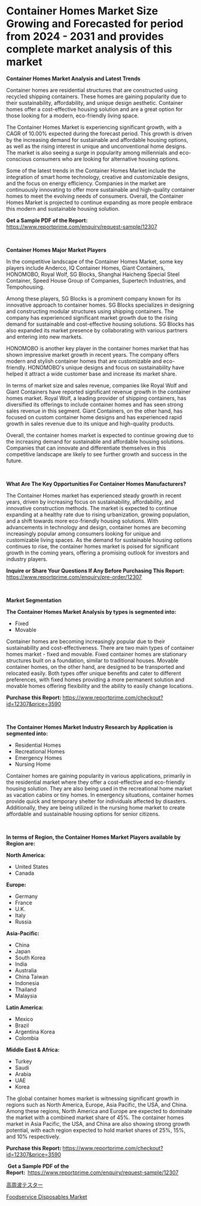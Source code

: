 <p><h1>Container Homes Market Size Growing and Forecasted for period from 2024 - 2031 and provides complete market analysis of this market</h1></p><p><strong>Container Homes Market Analysis and Latest Trends</strong></p>
<p><p>Container homes are residential structures that are constructed using recycled shipping containers. These homes are gaining popularity due to their sustainability, affordability, and unique design aesthetic. Container homes offer a cost-effective housing solution and are a great option for those looking for a modern, eco-friendly living space.</p><p>The Container Homes Market is experiencing significant growth, with a CAGR of 10.00% expected during the forecast period. This growth is driven by the increasing demand for sustainable and affordable housing options, as well as the rising interest in unique and unconventional home designs. The market is also seeing a surge in popularity among millennials and eco-conscious consumers who are looking for alternative housing options.</p><p>Some of the latest trends in the Container Homes Market include the integration of smart home technology, creative and customizable designs, and the focus on energy efficiency. Companies in the market are continuously innovating to offer more sustainable and high-quality container homes to meet the evolving needs of consumers. Overall, the Container Homes Market is projected to continue expanding as more people embrace this modern and sustainable housing solution.</p></p>
<p><strong>Get a Sample PDF of the Report:&nbsp;</strong> <a href="https://www.reportprime.com/enquiry/request-sample/12307">https://www.reportprime.com/enquiry/request-sample/12307</a></p>
<p>&nbsp;</p>
<p><strong>Container Homes Major Market Players</strong></p>
<p><p>In the competitive landscape of the Container Homes Market, some key players include Anderco, IQ Container Homes, Giant Containers, HONOMOBO, Royal Wolf, SG Blocks, Shanghai Haicheng Special Steel Container, Speed House Group of Companies, Supertech Industries, and Tempohousing. </p><p>Among these players, SG Blocks is a prominent company known for its innovative approach to container homes. SG Blocks specializes in designing and constructing modular structures using shipping containers. The company has experienced significant market growth due to the rising demand for sustainable and cost-effective housing solutions. SG Blocks has also expanded its market presence by collaborating with various partners and entering into new markets.</p><p>HONOMOBO is another key player in the container homes market that has shown impressive market growth in recent years. The company offers modern and stylish container homes that are customizable and eco-friendly. HONOMOBO's unique designs and focus on sustainability have helped it attract a wide customer base and increase its market share.</p><p>In terms of market size and sales revenue, companies like Royal Wolf and Giant Containers have reported significant revenue growth in the container homes market. Royal Wolf, a leading provider of shipping containers, has diversified its offerings to include container homes and has seen strong sales revenue in this segment. Giant Containers, on the other hand, has focused on custom container home designs and has experienced rapid growth in sales revenue due to its unique and high-quality products.</p><p>Overall, the container homes market is expected to continue growing due to the increasing demand for sustainable and affordable housing solutions. Companies that can innovate and differentiate themselves in this competitive landscape are likely to see further growth and success in the future.</p></p>
<p>&nbsp;</p>
<p><strong>What Are The Key Opportunities For Container Homes Manufacturers?</strong></p>
<p><p>The Container Homes market has experienced steady growth in recent years, driven by increasing focus on sustainability, affordability, and innovative construction methods. The market is expected to continue expanding at a healthy rate due to rising urbanization, growing population, and a shift towards more eco-friendly housing solutions. With advancements in technology and design, container homes are becoming increasingly popular among consumers looking for unique and customizable living spaces. As the demand for sustainable housing options continues to rise, the container homes market is poised for significant growth in the coming years, offering a promising outlook for investors and industry players.</p></p>
<p><strong>Inquire or Share Your Questions If Any Before Purchasing This Report:</strong> <a href="https://www.reportprime.com/enquiry/pre-order/12307">https://www.reportprime.com/enquiry/pre-order/12307</a></p>
<p>&nbsp;</p>
<p><strong>Market Segmentation</strong></p>
<p><strong>The Container Homes Market Analysis by types is segmented into:</strong></p>
<p><ul><li>Fixed</li><li>Movable</li></ul></p>
<p><p>Container homes are becoming increasingly popular due to their sustainability and cost-effectiveness. There are two main types of container homes market - fixed and movable. Fixed container homes are stationary structures built on a foundation, similar to traditional houses. Movable container homes, on the other hand, are designed to be transported and relocated easily. Both types offer unique benefits and cater to different preferences, with fixed homes providing a more permanent solution and movable homes offering flexibility and the ability to easily change locations.</p></p>
<p><strong>Purchase this Report:&nbsp;</strong><a href="https://www.reportprime.com/checkout?id=12307&price=3590">https://www.reportprime.com/checkout?id=12307&price=3590</a></p>
<p>&nbsp;</p>
<p><strong>The Container Homes Market Industry Research by Application is segmented into:</strong></p>
<p><ul><li>Residential Homes</li><li>Recreational Homes</li><li>Emergency Homes</li><li>Nursing Home</li></ul></p>
<p><p>Container homes are gaining popularity in various applications, primarily in the residential market where they offer a cost-effective and eco-friendly housing solution. They are also being used in the recreational home market as vacation cabins or tiny homes. In emergency situations, container homes provide quick and temporary shelter for individuals affected by disasters. Additionally, they are being utilized in the nursing home market to create affordable and sustainable housing options for senior citizens.</p></p>
<p>&nbsp;</p>
<p><strong>In terms of Region, the Container Homes Market Players available by Region are:</strong></p>
<p>
    <p> <strong> North America: </strong>
        <ul>
            <li>United States</li>
            <li>Canada</li>
        </ul>
        </p> 
    <p> <strong> Europe: </strong>
        <ul>
            <li>Germany</li>
            <li>France</li>
            <li>U.K.</li>
            <li>Italy</li>
            <li>Russia</li>
        </ul>
        </p> 
    <p> <strong> Asia-Pacific: </strong>
        <ul>
            <li>China</li>
            <li>Japan</li>
            <li>South Korea</li>
            <li>India</li>
            <li>Australia</li>
            <li>China Taiwan</li>
            <li>Indonesia</li>
            <li>Thailand</li>
            <li>Malaysia</li>
        </ul>
        </p> 
    <p> <strong> Latin America: </strong>
        <ul>
            <li>Mexico</li>
            <li>Brazil</li>
            <li>Argentina Korea</li>
            <li>Colombia</li>
        </ul>
        </p> 
    <p> <strong> Middle East & Africa: </strong>
        <ul>
            <li>Turkey</li>
            <li>Saudi</li>
            <li>Arabia</li>
            <li>UAE</li>
            <li>Korea</li>
        </ul>
    </p>
    </p>
<p><p>The global container homes market is witnessing significant growth in regions such as North America, Europe, Asia Pacific, the USA, and China. Among these regions, North America and Europe are expected to dominate the market with a combined market share of 45%. The container homes market in Asia Pacific, the USA, and China are also showing strong growth potential, with each region expected to hold market shares of 25%, 15%, and 10% respectively.</p></p>
<p><strong>Purchase this Report: </strong><a href="https://www.reportprime.com/checkout?id=12307&price=3590">https://www.reportprime.com/checkout?id=12307&price=3590</a></p>
<p>&nbsp;<strong>Get a Sample PDF of the Report:&nbsp;&nbsp;</strong><a href="https://www.reportprime.com/enquiry/request-sample/12307">https://www.reportprime.com/enquiry/request-sample/12307</a></p>
<p><strong></strong></p>
<p><p><a href="https://github.com/oqoeusbvpadwjs08/Market-Research-Report-List-1/blob/main/24523002691.md">高周波テスター</a></p><p><a href="https://github.com/RichRobinson5/Market-Research-Report-List-4/blob/main/foodservice-disposables-market.md">Foodservice Disposables Market</a></p></p>